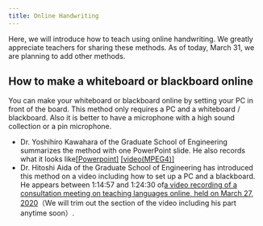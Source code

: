 ```yaml
---
title: Online Handwriting
---
```


Here, we will introduce how to teach using online handwriting.
We greatly appreciate teachers for sharing these methods.
As of today, March 31, we are planning to add other methods.  

## How to make a whiteboard or blackboard online 
You can make your whiteboard or blackboard online by setting your PC in front of the board. 
This method only requires a PC and a whiteboard / blackboard. Also it is better to have a  microphone with a high sound collection or a pin microphone.  

* Dr. Yoshihiro Kawahara of the Graduate School of Engineering summarizes the method with one PowerPoint slide. He also records what it looks like[\[Powerpoint\]](materials/online_example_1pc.pptx) [\[video(MPEG4)\]](materials/online_example_1pc.mp4)  
* Dr. Hitoshi Aida of the Graduate School of Engineering has introduced this method on a video including how to set up a PC and a blackboard. He appears between 1:14:57 and 1:24:30 of[a video recording of a consultation meeting on teaching languages online, held on March 27, 2020](../events/2020-03-27/)（We will trim out the section of the video including his part anytime soon）.

<!--

## PC，スマホ，書画カメラを用いてオンライン化する
ホワイトボードや黒板の前にPCをセッティングすることで，オンライン化ができます．  
この方法だと，必要な機材は，PC，ホワイトボードや黒板であり，あればより良いのは，集音性の高いマイクかピンマイクです．  

-->
